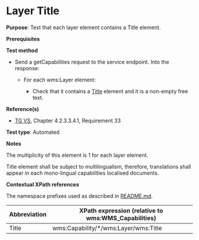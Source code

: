 # Layer Title

**Purpose**: Test that each layer element contains a Title element.

**Prerequisites**

**Test method**

* Send a getCapabilities request to the service endpoint. Into the response:

  * For each wms:Layer element:

    * Check that it contains a [Title](#title) element and it is a non-empty free text.

**Reference(s)**
* [TG VS](./README.md#ref_TG_VS), Chapter 4.2.3.3.4.1, Requirement 33

**Test type**: Automated

**Notes**

The multiplicity of this element is 1 for each layer element.

Title element shall be subject to multilingualism, therefore, translations shall appear in each mono-lingual capabilities localised documents.

**Contextual XPath references**

The namespace prefixes used as described in [README.md](./README.md#namespaces).

Abbreviation                                               |  XPath expression (relative to wms:WMS_Capabilities)
---------------------------------------------------------- | -------------------------------------------------------------------------
Title <a name="title"></a> | wms:Capability/*/wms:Layer/wms:Title
